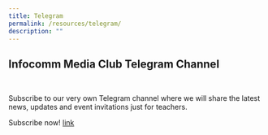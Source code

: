 ```yaml
---
title: Telegram
permalink: /resources/telegram/
description: ""
---
```

## Infocomm Media Club Telegram Channel
##
<br>
Subscribe to our very own Telegram channel where we will share the latest news, updates and event invitations just for teachers. 

Subscribe now! [link ](https://go.gov.sg/imda-imc-telegram-channel)